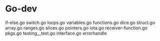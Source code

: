 # Go-dev
if-else.go
switch.go
loops.go 
variables.go
functions.go
dice.go
struct.go
array.go
ranges.go
slices.go
pointers.go
iota.go
receiver-function.go
pkgs.go
testing__test.go
interface.go
errorhandle

